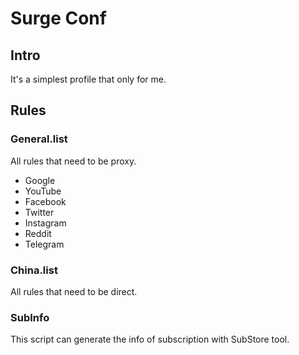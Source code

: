 # Surge Conf

## Intro

It's a simplest profile that only for me.

## Rules

### General.list

All rules that need to be proxy.

- Google
- YouTube
- Facebook
- Twitter
- Instagram
- Reddit
- Telegram

### China.list

All rules that need to be direct.

### SubInfo

This script can generate the info of subscription with SubStore tool.
